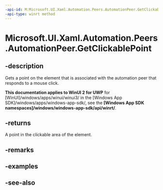 ```yaml
---
-api-id: M:Microsoft.UI.Xaml.Automation.Peers.AutomationPeer.GetClickablePoint
-api-type: winrt method
---
```


<!-- Method syntax
public Windows.Foundation.Point GetClickablePoint()
-->

# Microsoft.UI.Xaml.Automation.Peers.AutomationPeer.GetClickablePoint

## -description
Gets a point on the element that is associated with the automation peer that responds to a mouse click.

**This documentation applies to WinUI 2 for UWP** for [WinUI]/windows/apps/winui/winui3/ in the [Windows App SDK]/windows/apps/windows-app-sdk/, see the **[Windows App SDK namespaces]/windows/windows-app-sdk/api/winrt/**.

## -returns
A point in the clickable area of the element.

## -remarks

## -examples

## -see-also
